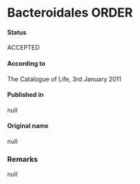 Bacteroidales ORDER
=======

#### Status
ACCEPTED

#### According to
The Catalogue of Life, 3rd January 2011

#### Published in
null

#### Original name
null

### Remarks
null